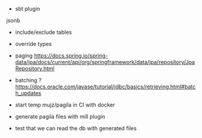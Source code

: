 

- sbt plugin

jsonb

- include/exclude tables

- override types

- paging
https://docs.spring.io/spring-data/jpa/docs/current/api/org/springframework/data/jpa/repository/JpaRepository.html

- batching ?
https://docs.oracle.com/javase/tutorial/jdbc/basics/retrieving.html#batch_updates

- start temp mujz/pagila in CI with docker

- generate pagila files with mill plugin

- test that we can read the db with generated files

